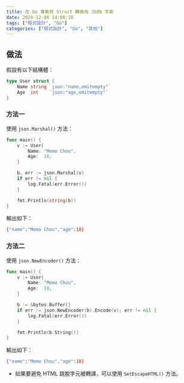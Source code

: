 ```yaml
---
title: 在 Go 專案將 Struct 轉換為 JSON 字串
date: 2020-12-08 14:08:18
tags: ["程式設計", "Go"]
categories: ["程式設計", "Go", "其他"]
---
```


## 做法

假設有以下結構體：

```go
type User struct {
	Name string `json:"name,omitempty"`
	Age  int    `json:"age,omitempty"`
}
```

### 方法一

使用 `json.Marshal()` 方法：

```go
func main() {
	v := User{
		Name: "Memo Chou",
		Age:  18,
	}

	b, err := json.Marshal(v)
	if err != nil {
		log.Fatal(err.Error())
	}

	fmt.Println(string(b))
}
```

輸出如下：

```bash
{"name":"Memo Chou","age":18}
```

### 方法二

使用 `json.NewEncoder()` 方法：

```go
func main() {
	v := User{
		Name: "Memo Chou",
		Age:  18,
	}

	b := &bytes.Buffer{}
	if err := json.NewEncoder(b).Encode(v); err != nil {
		log.Fatal(err.Error())
	}

	fmt.Println(b.String())
}
```

輸出如下：

```bash
{"name":"Memo Chou","age":18}
```

- 如果要避免 HTML 跳脫字元被轉譯，可以使用 `SetEscapeHTML()` 方法。
